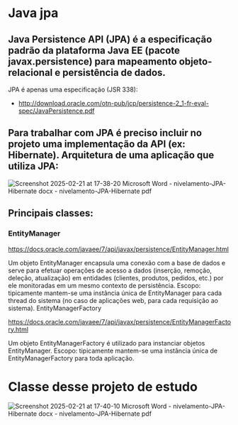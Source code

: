 # Java jpa
## Java Persistence API (JPA) é a especificação padrão da plataforma Java EE (pacote javax.persistence) para mapeamento objeto-relacional e persistência de dados.
JPA é apenas uma especificação (JSR 338):

- http://download.oracle.com/otn-pub/jcp/persistence-2_1-fr-eval-spec/JavaPersistence.pdf

Para trabalhar com JPA é preciso incluir no projeto uma implementação da API (ex: Hibernate).
Arquitetura de uma aplicação que utiliza JPA:
---
![Screenshot 2025-02-21 at 17-38-20 Microsoft Word - nivelamento-JPA-Hibernate docx - nivelamento-JPA-Hibernate pdf](https://github.com/user-attachments/assets/e8944f64-ad13-43a3-97b1-a27292038eef)

## Principais classes:
### EntityManager
https://docs.oracle.com/javaee/7/api/javax/persistence/EntityManager.html

Um objeto EntityManager encapsula uma conexão com a base de dados e serve para efetuar operações de
acesso a dados (inserção, remoção, deleção, atualização) em entidades (clientes, produtos, pedidos, etc.)
por ele monitoradas em um mesmo contexto de persistência.
Escopo: tipicamente mantem-se uma instância única de EntityManager para cada thread do sistema (no caso
de aplicações web, para cada requisição ao sistema).
EntityManagerFactory

https://docs.oracle.com/javaee/7/api/javax/persistence/EntityManagerFactory.html

Um objeto EntityManagerFactory é utilizado para instanciar objetos EntityManager.
Escopo: tipicamente mantem-se uma instância única de EntityManagerFactory para toda aplicação.

# Classe desse projeto de estudo

![Screenshot 2025-02-21 at 17-40-10 Microsoft Word - nivelamento-JPA-Hibernate docx - nivelamento-JPA-Hibernate pdf](https://github.com/user-attachments/assets/5a9ebf6a-d054-493d-a8ae-e5f5b32c3e27)
